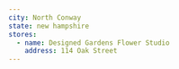 ```yaml
---
city: North Conway
state: new hampshire
stores:
  - name: Designed Gardens Flower Studio
    address: 114 Oak Street
---
```

